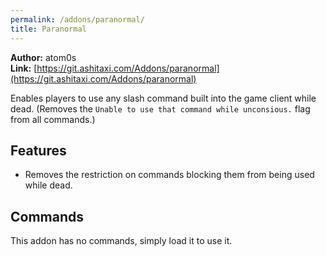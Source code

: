 ```yaml
---
permalink: /addons/paranormal/
title: Paranormal
---
```


**Author:** atom0s<br/>
**Link:** [https://git.ashitaxi.com/Addons/paranormal](https://git.ashitaxi.com/Addons/paranormal)

Enables players to use any slash command built into the game client while dead. (Removes the `Unable to use that command while unconsious.` flag from all commands.)

## Features

  * Removes the restriction on commands blocking them from being used while dead.

## Commands

This addon has no commands, simply load it to use it.
